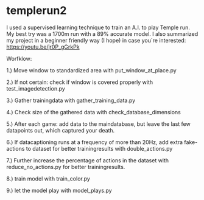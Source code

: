 # templerun2
I used a supervised learning technique to train an A.I. to play Temple run. My best try was a 1700m run with a 89% accurate model. I also summarized my project in a beginner friendly way (I hope) in case you´re interested: https://youtu.be/jr0P_gGrkPk



Worfklow:

1.) Move window to standardized area with put_window_at_place.py

2.) If not certain: check if window is covered properly with test_imagedetection.py

3.) Gather trainingdata with gather_training_data.py

4.) Check size of the gathered data with check_database_dimensions

5.) After each game: add data to the maindatabase, but leave the last few datapoints out, which captured your death.

6.) If datacaptioning runs at a frequency of more than 20Hz, add extra fake-actions to dataset for better trainingresults with double_actions.py

7.) Further increase the percentage of actions in the dataset with reduce_no_actions.py for better trainingresults.

8.) train model with train_color.py

9.) let the model play with model_plays.py
